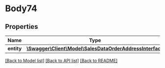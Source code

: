 # Body74

## Properties
Name | Type | Description | Notes
------------ | ------------- | ------------- | -------------
**entity** | [**\Swagger\Client\Model\SalesDataOrderAddressInterface**](SalesDataOrderAddressInterface.md) |  | 

[[Back to Model list]](../README.md#documentation-for-models) [[Back to API list]](../README.md#documentation-for-api-endpoints) [[Back to README]](../README.md)



